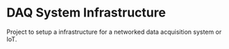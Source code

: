 # DAQ System Infrastructure

Project to setup a infrastructure for a networked data acquisition system or IoT.